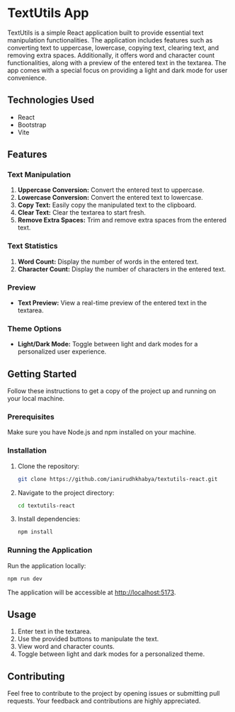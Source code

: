 # TextUtils App

TextUtils is a simple React application built to provide essential text manipulation functionalities. The application includes features such as converting text to uppercase, lowercase, copying text, clearing text, and removing extra spaces. Additionally, it offers word and character count functionalities, along with a preview of the entered text in the textarea. The app comes with a special focus on providing a light and dark mode for user convenience.

## Technologies Used

- React
- Bootstrap
- Vite

## Features

### Text Manipulation

1. **Uppercase Conversion:** Convert the entered text to uppercase.
2. **Lowercase Conversion:** Convert the entered text to lowercase.
3. **Copy Text:** Easily copy the manipulated text to the clipboard.
4. **Clear Text:** Clear the textarea to start fresh.
5. **Remove Extra Spaces:** Trim and remove extra spaces from the entered text.

### Text Statistics

1. **Word Count:** Display the number of words in the entered text.
2. **Character Count:** Display the number of characters in the entered text.

### Preview

- **Text Preview:** View a real-time preview of the entered text in the textarea.

### Theme Options

- **Light/Dark Mode:** Toggle between light and dark modes for a personalized user experience.

## Getting Started

Follow these instructions to get a copy of the project up and running on your local machine.

### Prerequisites

Make sure you have Node.js and npm installed on your machine.

### Installation

1. Clone the repository:

   ```bash
   git clone https://github.com/ianirudhkhabya/textutils-react.git
   ```

2. Navigate to the project directory:

   ```bash
   cd textutils-react
   ```

3. Install dependencies:

   ```bash
   npm install
   ```

### Running the Application

Run the application locally:

```bash
npm run dev
```

The application will be accessible at [http://localhost:5173](http://localhost:5173).

## Usage

1. Enter text in the textarea.
2. Use the provided buttons to manipulate the text.
3. View word and character counts.
4. Toggle between light and dark modes for a personalized theme.

## Contributing

Feel free to contribute to the project by opening issues or submitting pull requests. Your feedback and contributions are highly appreciated.
